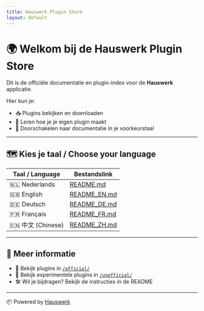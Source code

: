 ```yaml
---
title: Hauswerk Plugin Store
layout: default
---
```


<link rel="stylesheet" href="style.css">

# 🌍 Welkom bij de Hauswerk Plugin Store

Dit is de officiële documentatie en plugin-index voor de **Hauswerk** applicatie.

Hier kun je:
- 📥 Plugins bekijken en downloaden
- 🧠 Leren hoe je je eigen plugin maakt
- 🚀 Doorschakelen naar documentatie in je voorkeurstaal

---

## 🗺️ Kies je taal / Choose your language

| Taal / Language | Bestandslink |
|------------------|--------------|
| 🇳🇱 Nederlands   | [README.md](../README.md)        |
| 🇬🇧 English      | [README_EN.md](README_EN.md)      |
| 🇩🇪 Deutsch      | [README_DE.md](README_DE.md)      |
| 🇫🇷 Français     | [README_FR.md](README_FR.md)      |
| 🇨🇳 中文 (Chinese) | [README_ZH.md](README_ZH.md)      |

---

## 🔧 Meer informatie
- 💾 Bekijk plugins in [`/official/`](https://github.com/michligtenberg2/Hauswerk_Plugins/tree/main/official)
- 🧪 Bekijk experimentele plugins in [`/unofficial/`](https://github.com/michligtenberg2/Hauswerk_Plugins/tree/main/unofficial)
- 🛠️ Wil je bijdragen? Bekijk de instructies in de README

---

<footer>
📦 Powered by <a href="https://github.com/michligtenberg2/Hauswerk">Hauswerk</a>
</footer>
